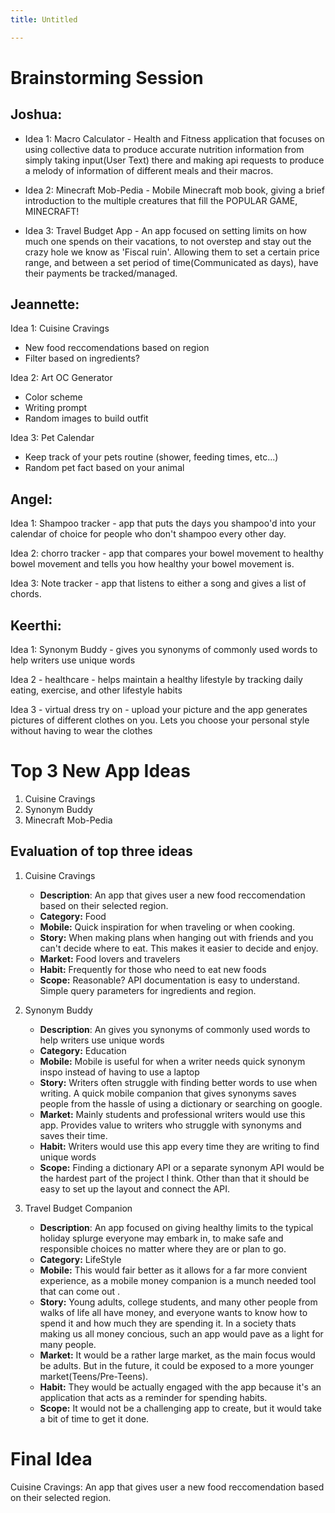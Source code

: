 ```yaml
---
title: Untitled

---
```


# Brainstorming Session


## **Joshua:**

- Idea 1: Macro Calculator - Health and Fitness application that focuses on using collective data to produce accurate nutrition information from simply taking input(User Text) there and making api requests to produce  a melody of information of different meals and their macros.

- Idea 2: Minecraft Mob-Pedia - Mobile Minecraft mob book, giving a brief introduction to the multiple creatures that fill the POPULAR GAME, MINECRAFT!

- Idea 3: Travel Budget App - An app focused on setting limits on how much one spends on their vacations, to not overstep and stay out the crazy hole we know as 'Fiscal ruin'. Allowing them to set a certain price range, and between a set period of time(Communicated as days), have their payments be tracked/managed.

## **Jeannette:**

Idea 1: Cuisine Cravings
- New food reccomendations based on region
- Filter based on ingredients?

Idea 2: Art OC Generator
- Color scheme
- Writing prompt
- Random images to build outfit

Idea 3: Pet Calendar
- Keep track of your pets routine (shower, feeding times, etc...)
- Random pet fact based on your animal

## **Angel:**

Idea 1: Shampoo tracker - app that puts the days you shampoo'd into your calendar of choice for people who don't shampoo every other day. 

Idea 2: chorro tracker  - app that compares your bowel movement to healthy bowel movement and tells you how healthy your bowel movement is.

Idea 3: Note tracker - app that listens to either a song and gives a list of chords. 

## **Keerthi:**

Idea 1: Synonym Buddy - gives you synonyms of commonly used words to help writers use unique words

Idea 2 - healthcare - helps maintain a healthy lifestyle by tracking daily eating, exercise, and other lifestyle habits 

Idea 3 - virtual dress try on - upload your picture and the app generates pictures of different clothes on you. Lets you choose your personal style without having to wear the clothes 


# Top 3 New App Ideas

1. Cuisine Cravings
2. Synonym Buddy
3. Minecraft Mob-Pedia

## Evaluation of top three ideas

1. Cuisine Cravings
   - **Description**: An app that gives user a new food reccomendation based on their selected region.
   - **Category:** Food
   - **Mobile:** Quick inspiration for when traveling or when cooking.
   - **Story:** When making plans when hanging out with friends and you can't decide where to eat. This makes it easier to decide and enjoy.
   - **Market:** Food lovers and travelers
   - **Habit:** Frequently for those who need to eat new foods
   - **Scope:** Reasonable? API documentation is easy to understand. Simple query parameters for ingredients and region.

2. Synonym Buddy
   - **Description**: An gives you synonyms of commonly used words to help writers use unique words
   - **Category:** Education
   - **Mobile:** Mobile is useful for when a writer needs quick synonym inspo instead of having to use a laptop 
   - **Story:** Writers often struggle with finding better words to use when writing. A quick mobile companion that gives synonyms saves people from the hassle of using a dictionary or searching on google. 
   - **Market:** Mainly students and professional writers would use this app. Provides value to writers who struggle with synonyms and saves their time. 
   - **Habit:** Writers would use this app every time they are writing to find unique words
   - **Scope:** Finding a dictionary API or a separate synonym API would be the hardest part of the project I think. Other than that it should be easy to set up the layout and connect the API. 

3. Travel Budget Companion 
   - **Description**: An app focused on giving healthy limits to the typical holiday splurge everyone may embark in, to make safe and responsible choices no matter where they are or plan to go.
   - **Category:** LifeStyle
   - **Mobile:** This would fair better as it allows for a far more convient experience, as a mobile money companion is a munch needed tool that can come out .
   - **Story:** Young adults, college students, and many other people from walks of life all have money, and everyone wants to know how to spend it and how much they are spending it. In a society thats making us all money concious, such an app would pave as a light for many people.
   - **Market:** It would be a rather large market, as the main focus would be adults. But in the future, it could be exposed to a more younger market(Teens/Pre-Teens).
   - **Habit:** They would be actually engaged with the app because it's an application that acts as a reminder for spending habits.
   - **Scope:** It would not be a challenging app to create, but it would take a bit of time to get it done.


# Final Idea
Cuisine Cravings: An app that gives user a new food reccomendation based on their selected region.
